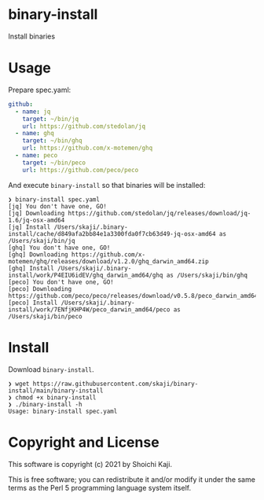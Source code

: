 # binary-install

Install binaries

# Usage

Prepare spec.yaml:

```yaml
github:
  - name: jq
    target: ~/bin/jq
    url: https://github.com/stedolan/jq
  - name: ghq
    target: ~/bin/ghq
    url: https://github.com/x-motemen/ghq
  - name: peco
    target: ~/bin/peco
    url: https://github.com/peco/peco
```

And execute `binary-install` so that binaries will be installed:

```
❯ binary-install spec.yaml
[jq] You don't have one, GO!
[jq] Downloading https://github.com/stedolan/jq/releases/download/jq-1.6/jq-osx-amd64
[jq] Install /Users/skaji/.binary-install/cache/d849afa2bb84e1a3300fda0f7cb63d49-jq-osx-amd64 as /Users/skaji/bin/jq
[ghq] You don't have one, GO!
[ghq] Downloading https://github.com/x-motemen/ghq/releases/download/v1.2.0/ghq_darwin_amd64.zip
[ghq] Install /Users/skaji/.binary-install/work/P4EIU6idEV/ghq_darwin_amd64/ghq as /Users/skaji/bin/ghq
[peco] You don't have one, GO!
[peco] Downloading https://github.com/peco/peco/releases/download/v0.5.8/peco_darwin_amd64.zip
[peco] Install /Users/skaji/.binary-install/work/7ENfjKHP4W/peco_darwin_amd64/peco as /Users/skaji/bin/peco
```

# Install

Download `binary-install`.

```
❯ wget https://raw.githubusercontent.com/skaji/binary-install/main/binary-install
❯ chmod +x binary-install
❯ ./binary-install -h
Usage: binary-install spec.yaml
```

# Copyright and License

This software is copyright (c) 2021 by Shoichi Kaji.

This is free software; you can redistribute it and/or modify it under
the same terms as the Perl 5 programming language system itself.
